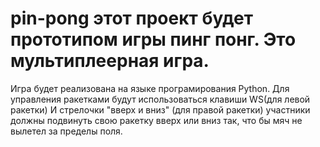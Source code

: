 # pin-pong этот проект будет прототипом игры пинг понг. Это мультиплеерная игра.
Игра будет реализована на языке програмирования Python. 
Для управления ракетками будут использоваться клавиши WS(для левой ракетки) И стрелочки "вверх и вниз" (для правой ракетки)
участники должны подвинуть свою ракетку вверх или вниз так, что бы мяч не вылетел за пределы поля.  
